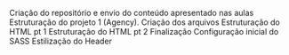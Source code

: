 Criação do repositório e envio do conteúdo apresentado nas aulas
Estruturação do projeto 1 (Agency). Criação dos arquivos
Estruturação do HTML pt 1
Estruturação do HTML pt 2 Finalização
Configuração inicial do SASS
Estilização do Header